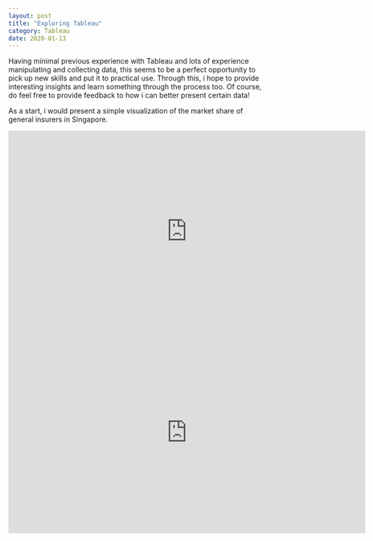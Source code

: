 ```yaml
---
layout: post
title: "Exploring Tableau"
category: Tableau
date: 2020-01-13
---
```


Having minimal previous experience with Tableau and lots of experience manipulating and collecting data, this seems to be a perfect opportunity to pick up new skills and put it to practical use. Through this, i hope to provide interesting insights and learn something through the process too. Of course, do feel free to provide feedback to how i can better present certain data!

As a start, i would present a simple visualization of the market share of general insurers in Singapore.



<iframe src="https://public.tableau.com/views/singaporeOverall/Player_GI?:showVizHome=no&:embed=true" width="710" height="400" frameborder="true"></iframe>

<iframe src="https://public.tableau.com/views/singaporeOverall/TotalSingaporeMarketGWPSGD?:display_count=y&:origin=viz_share_link" width="710" height="400" frameborder="true"></iframe>

